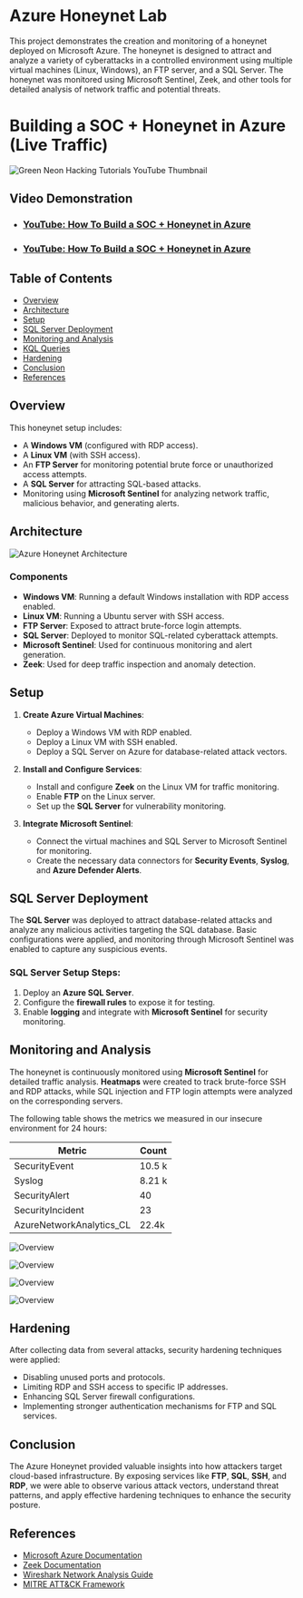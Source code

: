# Azure Honeynet Lab

This project demonstrates the creation and monitoring of a honeynet deployed on Microsoft Azure. The honeynet is designed to attract and analyze a variety of cyberattacks in a controlled environment using multiple virtual machines (Linux, Windows), an FTP server, and a SQL Server. The honeynet was monitored using Microsoft Sentinel, Zeek, and other tools for detailed analysis of network traffic and potential threats.

# Building a SOC + Honeynet in Azure (Live Traffic)
![Green Neon Hacking Tutorials YouTube Thumbnail](https://github.com/user-attachments/assets/d3d77448-98e5-4ea0-96e8-9f533b044ebb)

<h2>Video Demonstration</h2>

- ### [YouTube: How To Build a SOC + Honeynet in Azure](https://youtu.be/g-bWd-6B0uY?si=pjDYKEyWwAC79vSI)

- ### [YouTube: How To Build a SOC + Honeynet in Azure](https://youtu.be/mOjbD7FkUUI)
## Table of Contents

- [Overview](#overview)
- [Architecture](#architecture)
- [Setup](#setup)
- [SQL Server Deployment](#sql-server-deployment)
- [Monitoring and Analysis](#monitoring-and-analysis)
- [KQL Queries](#kql-queries)
- [Hardening](#hardening)
- [Conclusion](#conclusion)
- [References](#references)

## Overview

This honeynet setup includes:
- A **Windows VM** (configured with RDP access).
- A **Linux VM** (with SSH access).
- An **FTP Server** for monitoring potential brute force or unauthorized access attempts.
- A **SQL Server** for attracting SQL-based attacks.
- Monitoring using **Microsoft Sentinel** for analyzing network traffic, malicious behavior, and generating alerts.

## Architecture

![Azure Honeynet Architecture](img/diagram.webp)

### Components
- **Windows VM**: Running a default Windows installation with RDP access enabled.
- **Linux VM**: Running a Ubuntu server with SSH access.
- **FTP Server**: Exposed to attract brute-force login attempts.
- **SQL Server**: Deployed to monitor SQL-related cyberattack attempts.
- **Microsoft Sentinel**: Used for continuous monitoring and alert generation.
- **Zeek**: Used for deep traffic inspection and anomaly detection.

## Setup

1. **Create Azure Virtual Machines**:
   - Deploy a Windows VM with RDP enabled.
   - Deploy a Linux VM with SSH enabled.
   - Deploy a SQL Server on Azure for database-related attack vectors.

2. **Install and Configure Services**:
   - Install and configure **Zeek** on the Linux VM for traffic monitoring.
   - Enable **FTP** on the Linux server.
   - Set up the **SQL Server** for vulnerability monitoring.

3. **Integrate Microsoft Sentinel**:
   - Connect the virtual machines and SQL Server to Microsoft Sentinel for monitoring.
   - Create the necessary data connectors for **Security Events**, **Syslog**, and **Azure Defender Alerts**.

## SQL Server Deployment

The **SQL Server** was deployed to attract database-related attacks and analyze any malicious activities targeting the SQL database. Basic configurations were applied, and monitoring through Microsoft Sentinel was enabled to capture any suspicious events.

### SQL Server Setup Steps:
1. Deploy an **Azure SQL Server**.
2. Configure the **firewall rules** to expose it for testing.
3. Enable **logging** and integrate with **Microsoft Sentinel** for security monitoring.

## Monitoring and Analysis

The honeynet is continuously monitored using **Microsoft Sentinel** for detailed traffic analysis. **Heatmaps** were created to track brute-force SSH and RDP attacks, while SQL injection and FTP login attempts were analyzed on the corresponding servers.


The following table shows the metrics we measured in our insecure environment for 24 hours:


| Metric                   | Count
| ------------------------ | -----
| SecurityEvent            | 10.5 k
| Syslog                   | 8.21 k
| SecurityAlert            | 40
| SecurityIncident         | 23
| AzureNetworkAnalytics_CL | 22.4k

![Overview](img/overview.png)

![Overview](img/incidents.png)

![Overview](img/nsg.png)

![Overview](img/ssh.png)


## Hardening

After collecting data from several attacks, security hardening techniques were applied:
- Disabling unused ports and protocols.
- Limiting RDP and SSH access to specific IP addresses.
- Enhancing SQL Server firewall configurations.
- Implementing stronger authentication mechanisms for FTP and SQL services.

## Conclusion

The Azure Honeynet provided valuable insights into how attackers target cloud-based infrastructure. By exposing services like **FTP**, **SQL**, **SSH**, and **RDP**, we were able to observe various attack vectors, understand threat patterns, and apply effective hardening techniques to enhance the security posture.

## References
- [Microsoft Azure Documentation](https://docs.microsoft.com/en-us/azure/)
- [Zeek Documentation](https://docs.zeek.org/en/current/)
- [Wireshark Network Analysis Guide](https://www.wireshark.org/docs/wsug_html_chunked/)
- [MITRE ATT&CK Framework](https://attack.mitre.org/)
